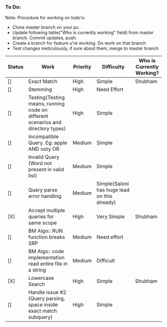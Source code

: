 ### To Do:

Note: Procedure for working on todo's:
- Clone master branch on your pc. 
- Update following table("Who is currently working" field) from master branch. Commit updates, push.
- Create a branch for feature u\'re working. Do work on that branch
- Test changes meticulously, if sure about them, merge to master branch

| Status | Work | Priority | Difficulty| Who is Currently Working? |
| --- | --- | --- | --- | ---- |
|[]|Exact Match|High|Simple|Shubham|
|[]|Stemming|High|Need Effort||
|[]| Testing(Testing means, running code on different scenarios and directory types)|High|Simple||
|[]|Incompatible Query. Eg: apple AND ooty OR |Medium|Simple||
|[]|Invalid Query (Word not present in valid list)|Medium|Simple||
|[]|Query parse error handling|Medium|Simple(Saloni has huge lead on this already)||
|[X]|Accept multiple queries for same scope|High|Very Simple| Shubham |
|[]|BM Algo:: RUN function breaks SRP|Medium| Need effort||
|[]|BM Algo:: code implementation read entire file in a string|Medium|Difficult||
|[X]| Lowercase Search |High|Simple |Shubham|
|[]| Handle issue #2 (Query parsing, space inside exact match subquery)|High| Simple ||Bhavyaa
